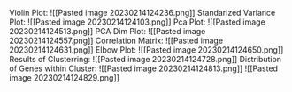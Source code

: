 Violin Plot:
![[Pasted image 20230214124236.png]]
Standarized Variance Plot:
![[Pasted image 20230214124103.png]]
Pca Plot:
![[Pasted image 20230214124513.png]]
PCA Dim Plot:
![[Pasted image 20230214124557.png]]
Correlation Matrix:
![[Pasted image 20230214124631.png]]
Elbow Plot:
![[Pasted image 20230214124650.png]]
Results of Clusterring:
![[Pasted image 20230214124728.png]]
Distribution of Genes within Cluster:
![[Pasted image 20230214124813.png]]
![[Pasted image 20230214124829.png]]